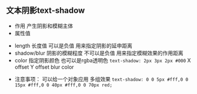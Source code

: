 ## 文本阴影text-shadow
- 作用 产生阴影和模糊主体
- 属性值
 * length 长度值  可以是负值 用来指定阴影的延申距离
 * shadow/blur 阴影的模糊程度 不可以是负值  用来指定模糊效果的作用距离
 * color 指定阴影颜色 也可以是rgba透明色
 `text-shadow: 2px 3px 2px #000`
        X offset Y offset blur color
- 注意事项：
  可以给一个对象应用 多组效果
  `text-shadow: 0 0 5px #fff,0 0 15px #fff,0 0 40px #fff,0 0 70px red;`